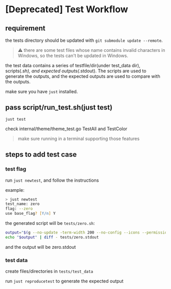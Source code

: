 # [Deprecated] Test Workflow 

## requirement

the tests directory should be updated with `git submodule update --remote`.

> ⚠️ there are some test files whose name contains invalid characters in Windows, so the tests can't be updated in Windows.

the test data contains a series of testfile/dir(under test_data dir), scripts(*.sh), and expected outputs(*.stdout). The scripts are used to generate the outputs, and the expected outputs are used to compare with the outputs.

make sure you have `just` installed.

## pass script/run_test.sh(just test)
`just test`

check internal/theme/theme_test.go TestAll and TestColor 

> make sure running in a terminal supporting those features

## steps to add test case

### test flag

run `just newtest`, and follow the instructions

example:
```zsh
> just newtest
test_name: zero
flag: --zero
use base_flag? [Y/n] Y
```

the generated script will be `tests/zero.sh`:
```sh
output="$(g --no-update -term-width 200 --no-config --icons --permission --size --group --owner --zero tests/test_data )"
echo "$output" | diff - tests/zero.stdout
```

and the output will be zero.stdout

### test data

create files/directories in `tests/test_data`

run `just reproducetest` to generate the expected output


